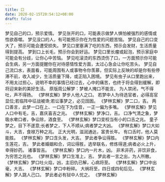 ```yaml
---
title: 口
date: 2020-02-15T20:54:12+08:00
draft: false
---
```


梦见自己的口，预示爱情。
梦见张开的口，可能表示做梦人惧怕被强烈的感情或性欲吞噬。
梦见没口的人，有可能预示你在为性爱的问题苦恼。
梦见自己的口变大了，预示可能会遭受损失。
梦见口里塞满了吃的东西，预示会发财，生活质量得到提高。
梦到口上长毛，预示你会到好运。
梦见口里长瘤或起泡，预示家庭中可能会有分歧，让你心中苦恼。
梦见吃滚烫的东西烫伤了口，一方面预示你可能会生病，另一方面提醒你在对待感情性爱方面，太过心急会让你吃苦头。
梦见自己流口水，表面看，可能周围有人或事物令你羡慕，但实际上反映的却是你有些停滞不前，收入减少，生活质量下降，或正陷入困境。
梦见有虫子从口里跑出来，不用太过担心，说明不幸的事情已经过去，心中的痛苦，也终于将会得到缓解，即将迎来新的美好生活。
原版周公解梦：梦被人掩口不能言。
为人禁闭，气不得吐，声不得扬。
《梦林玄解》梦步人他人之口。
若梦中人为待选官者，必得高官显位;若临阵中征战被谗;若讼事梦之，必见囹圄。
《梦林玄解》梦二口，吉。
两口善言，此梦一口在上、一口在下为佳音，一正一偏为多嘴。
《梦林玄解》梦见人口中有毛，吉，嘉庆喜吉之兆。
《梦林玄解》梦净口，吉。
口净气清之象，梦吸水嗽口者，争讼除，酒食至。
《梦林玄解》梦口变校当有小的口舌之兆。
童子梦之，目下不遂意;长者梦之，下人不顺从;病者梦之大凶。
《梦林玄解》梦口大如斗，大吉，食禄万种之兆。
正大光明，滋润通达，富贵长年。
有口舌时，他人莫能胜。
《梦林玄解》梦口含头发，大吉。
梦此者争讼得胜。
《梦林玄解》梦口内生莲花，吉。
梦此者婚姻和合，词讼得胜，选举联名，修炼得道;病者必火上升，幸得妙药。
诸事皆吉。
《梦林玄解》梦口内一片木，凶。
非禾非药，非饮非食，为穷苦之兆也。
《梦林玄解》梦口生准上，吉。
梦此者一言之出，为人所散。
《梦林玄解》梦口吐火焰，凶，主旧仇已解，心病将至。
《梦林玄解》梦口中出毫，大吉。
《梦林玄解》梦口中粉碎。
大祸将至，四日或四旬后见。
《梦林玄解》梦人跳人己口。
梦此者必有狱中人忧之。
《梦林玄解》